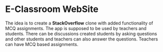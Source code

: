  # E-Classroom WebSite

The idea is to create a **StackOverflow** clone with added functionality of MCQ assignments. The app is supposed to be used by teachers and students. There can be discussions created students by asking questions and other students and teachers can also answer the questions. Teachers can have MCQ based assignments.
